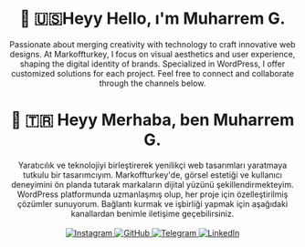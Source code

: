 #  <div align="center">👋 🇺🇸Heyy Hello, ı'm Muharrem G.</div>

<div align="center">Passionate about merging creativity with technology to craft innovative web designs. At Markoffturkey, I focus on visual aesthetics and user experience, shaping the digital identity of brands. Specialized in WordPress, I offer customized solutions for each project. Feel free to connect and collaborate through the channels below.</div>



# <div align="center">👋 🇹🇷 Heyy Merhaba, ben Muharrem G.</div>

<div align="center">
Yaratıcılık ve teknolojiyi birleştirerek yenilikçi web tasarımları yaratmaya tutkulu bir tasarımcıyım. Markoffturkey'de, görsel estetiği ve kullanıcı deneyimini ön planda tutarak markaların dijital yüzünü şekillendirmekteyim. WordPress platformunda uzmanlaşmış olup, her proje için özelleştirilmiş çözümler sunuyorum. Bağlantı kurmak ve işbirliği yapmak için aşağıdaki kanallardan benimle iletişime geçebilirsiniz.</div>

<br>


<div align="center">
  <a href="https://www.instagram.com/heymuharrem">
    <img src="https://shields.io/badge/-Instagram-E4405F?style=flat&logo=Instagram&logoColor=white" alt="Instagram"/>
  </a>
  <a href="https://github.com/heymuharrem">
    <img src="https://shields.io/badge/-GitHub-181717?style=flat&logo=GitHub&logoColor=white" alt="GitHub"/>
  </a>
  <a href="https://t.me/heymuharrem">
    <img src="https://shields.io/badge/-Telegram-2CA5E0?style=flat&logo=Telegram&logoColor=white" alt="Telegram"/>
  </a>
  <a href="https://www.linkedin.com/in/gultekinm/">
    <img src="https://shields.io/badge/-LinkedIn-0077B5?style=flat&logo=LinkedIn&logoColor=white" alt="LinkedIn"/>
  </a>
</div>



